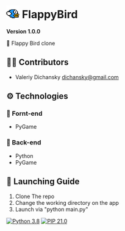 # <img align="bottom" alt="Flappy Bird Icon" width="34px" src="./assets/icon.png" /> FlappyBird

**Version 1.0.0**

📃 Flappy Bird clone

## 👨‍💻 Contributors

- Valeriy Dichansky <dichansky@gmail.com>

## ⚙ Technologies

### 💅 Fornt-end

- PyGame

### 🧠 Back-end

- Python
- PyGame

## 🚀 Launching Guide

1.  Clone The repo
2.  Change the working directory on the app
3.  Launch via "python main.py"

[![Python 3.8](https://img.shields.io/badge/python-3.8-blue.svg)](https://www.python.org/downloads/release/python-360/) [![PIP 21.0](https://img.shields.io/badge/pip-21.0-blue.svg)](https://www.pip.org/downloads/release/python-360/)
